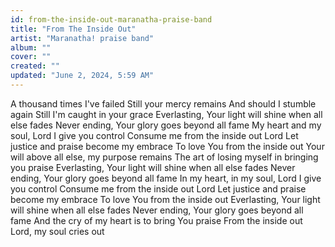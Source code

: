 ```yaml
---
id: from-the-inside-out-maranatha-praise-band
title: "From The Inside Out"
artist: "Maranatha! praise band"
album: ""
cover: ""
created: ""
updated: "June 2, 2024, 5:59 AM"
---
```


A thousand times I've failed
Still your mercy remains
And should I stumble again
Still I'm caught in your grace
Everlasting, Your light will shine when all else fades
Never ending, Your glory goes beyond all fame
My heart and my soul, Lord I give you control
Consume me from the inside out Lord
Let justice and praise become my embrace
To love You from the inside out
Your will above all else, my purpose remains
The art of losing myself in bringing you praise
Everlasting, Your light will shine when all else fades
Never ending, Your glory goes beyond all fame
In my heart, in my soul, Lord I give you control
Consume me from the inside out Lord
Let justice and praise become my embrace
To love You from the inside out
Everlasting, Your light will shine when all else fades
Never ending, Your glory goes beyond all fame
And the cry of my heart is to bring You praise
From the inside out Lord, my soul cries out